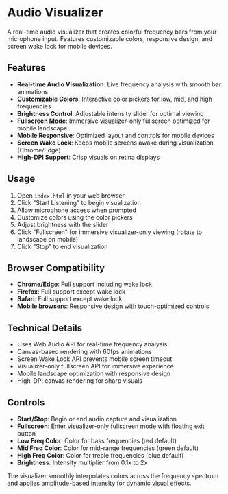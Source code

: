 # Audio Visualizer

A real-time audio visualizer that creates colorful frequency bars from your microphone input. Features customizable colors, responsive design, and screen wake lock for mobile devices.

## Features

- **Real-time Audio Visualization**: Live frequency analysis with smooth bar animations
- **Customizable Colors**: Interactive color pickers for low, mid, and high frequencies
- **Brightness Control**: Adjustable intensity slider for optimal viewing
- **Fullscreen Mode**: Immersive visualizer-only fullscreen optimized for mobile landscape
- **Mobile Responsive**: Optimized layout and controls for mobile devices
- **Screen Wake Lock**: Keeps mobile screens awake during visualization (Chrome/Edge)
- **High-DPI Support**: Crisp visuals on retina displays

## Usage

1. Open `index.html` in your web browser
2. Click "Start Listening" to begin visualization
3. Allow microphone access when prompted
4. Customize colors using the color pickers
5. Adjust brightness with the slider
6. Click "Fullscreen" for immersive visualizer-only viewing (rotate to landscape on mobile)
7. Click "Stop" to end visualization

## Browser Compatibility

- **Chrome/Edge**: Full support including wake lock
- **Firefox**: Full support except wake lock
- **Safari**: Full support except wake lock
- **Mobile browsers**: Responsive design with touch-optimized controls

## Technical Details

- Uses Web Audio API for real-time frequency analysis
- Canvas-based rendering with 60fps animations
- Screen Wake Lock API prevents mobile screen timeout
- Visualizer-only fullscreen API for immersive experience
- Mobile landscape optimization with responsive design
- High-DPI canvas rendering for sharp visuals

## Controls

- **Start/Stop**: Begin or end audio capture and visualization
- **Fullscreen**: Enter visualizer-only fullscreen mode with floating exit button
- **Low Freq Color**: Color for bass frequencies (red default)
- **Mid Freq Color**: Color for mid-range frequencies (green default)  
- **High Freq Color**: Color for treble frequencies (blue default)
- **Brightness**: Intensity multiplier from 0.1x to 2x

The visualizer smoothly interpolates colors across the frequency spectrum and applies amplitude-based intensity for dynamic visual effects.